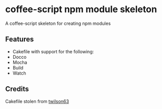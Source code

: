 coffee-script npm module skeleton
=================================

A coffee-script skeleton for creating npm modules

Features
--------

- Cakefile with support for the following:
- Docco
- Mocha
- Build
- Watch

Credits
-------

Cakefile stolen from [twilson63](https://github.com/twilson63/cakefile-template)
